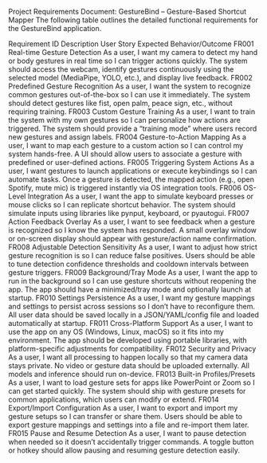 Project Requirements Document: GestureBind – Gesture-Based Shortcut Mapper
The following table outlines the detailed functional requirements for the GestureBind application.

Requirement ID	Description	User Story	Expected Behavior/Outcome
FR001	Real-time Gesture Detection	As a user, I want my camera to detect my hand or body gestures in real time so I can trigger actions quickly.	The system should access the webcam, identify gestures continuously using the selected model (MediaPipe, YOLO, etc.), and display live feedback.
FR002	Predefined Gesture Recognition	As a user, I want the system to recognize common gestures out-of-the-box so I can use it immediately.	The system should detect gestures like fist, open palm, peace sign, etc., without requiring training.
FR003	Custom Gesture Training	As a user, I want to train the system with my own gestures so I can personalize how actions are triggered.	The system should provide a “training mode” where users record new gestures and assign labels.
FR004	Gesture-to-Action Mapping	As a user, I want to map each gesture to a custom action so I can control my system hands-free.	A UI should allow users to associate a gesture with predefined or user-defined actions.
FR005	Triggering System Actions	As a user, I want gestures to launch applications or execute keybindings so I can automate tasks.	Once a gesture is detected, the mapped action (e.g., open Spotify, mute mic) is triggered instantly via OS integration tools.
FR006	OS-Level Integration	As a user, I want the app to simulate keyboard presses or mouse clicks so I can replicate shortcut behavior.	The system should simulate inputs using libraries like pynput, keyboard, or pyautogui.
FR007	Action Feedback Overlay	As a user, I want to see feedback when a gesture is recognized so I know the system has responded.	A small overlay window or on-screen display should appear with gesture/action name confirmation.
FR008	Adjustable Detection Sensitivity	As a user, I want to adjust how strict gesture recognition is so I can reduce false positives.	Users should be able to tune detection confidence thresholds and cooldown intervals between gesture triggers.
FR009	Background/Tray Mode	As a user, I want the app to run in the background so I can use gesture shortcuts without reopening the app.	The app should have a minimized/tray mode and optionally launch at startup.
FR010	Settings Persistence	As a user, I want my gesture mappings and settings to persist across sessions so I don’t have to reconfigure them.	All user data should be saved locally in a JSON/YAML/config file and loaded automatically at startup.
FR011	Cross-Platform Support	As a user, I want to use the app on any OS (Windows, Linux, macOS) so it fits into my environment.	The app should be developed using portable libraries, with platform-specific adjustments for compatibility.
FR012	Security and Privacy	As a user, I want all processing to happen locally so that my camera data stays private.	No video or gesture data should be uploaded externally. All models and inference should run on-device.
FR013	Built-in Profiles/Presets	As a user, I want to load gesture sets for apps like PowerPoint or Zoom so I can get started quickly.	The system should ship with gesture presets for common applications, which users can modify or extend.
FR014	Export/Import Configuration	As a user, I want to export and import my gesture setups so I can transfer or share them.	Users should be able to export gesture mappings and settings into a file and re-import them later.
FR015	Pause and Resume Detection	As a user, I want to pause detection when needed so it doesn’t accidentally trigger commands.	A toggle button or hotkey should allow pausing and resuming gesture detection easily.
